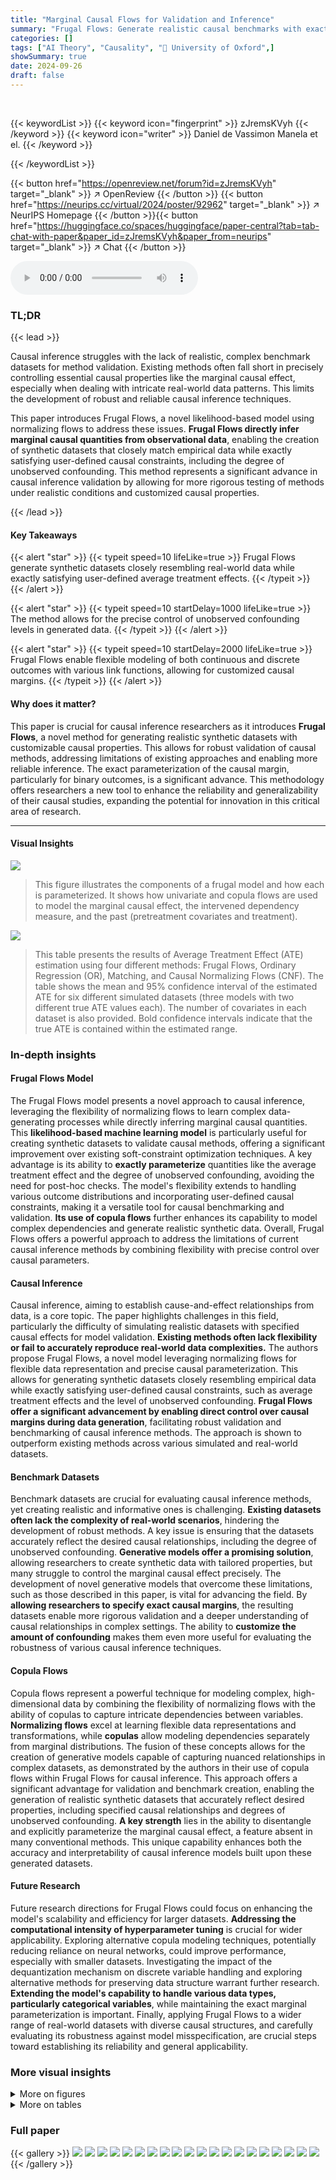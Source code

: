 ```yaml
---
title: "Marginal Causal Flows for Validation and Inference"
summary: "Frugal Flows: Generate realistic causal benchmarks with exact marginal causal effects, enabling robust causal method validation."
categories: []
tags: ["AI Theory", "Causality", "🏢 University of Oxford",]
showSummary: true
date: 2024-09-26
draft: false
---
```


<br>

{{< keywordList >}}
{{< keyword icon="fingerprint" >}} zJremsKVyh {{< /keyword >}}
{{< keyword icon="writer" >}} Daniel de Vassimon Manela et el. {{< /keyword >}}
 
{{< /keywordList >}}

{{< button href="https://openreview.net/forum?id=zJremsKVyh" target="_blank" >}}
↗ OpenReview
{{< /button >}}
{{< button href="https://neurips.cc/virtual/2024/poster/92962" target="_blank" >}}
↗ NeurIPS Homepage
{{< /button >}}{{< button href="https://huggingface.co/spaces/huggingface/paper-central?tab=tab-chat-with-paper&paper_id=zJremsKVyh&paper_from=neurips" target="_blank" >}}
↗ Chat
{{< /button >}}



<audio controls>
    <source src="https://ai-paper-reviewer.com/zJremsKVyh/podcast.wav" type="audio/wav">
    Your browser does not support the audio element.
</audio>


### TL;DR


{{< lead >}}

Causal inference struggles with the lack of realistic, complex benchmark datasets for method validation. Existing methods often fall short in precisely controlling essential causal properties like the marginal causal effect, especially when dealing with intricate real-world data patterns.  This limits the development of robust and reliable causal inference techniques.



This paper introduces Frugal Flows, a novel likelihood-based model using normalizing flows to address these issues.  **Frugal Flows directly infer marginal causal quantities from observational data**, enabling the creation of synthetic datasets that closely match empirical data while exactly satisfying user-defined causal constraints, including the degree of unobserved confounding.  This method represents a significant advance in causal inference validation by allowing for more rigorous testing of methods under realistic conditions and customized causal properties.

{{< /lead >}}


#### Key Takeaways

{{< alert "star" >}}
{{< typeit speed=10 lifeLike=true >}} Frugal Flows generate synthetic datasets closely resembling real-world data while exactly satisfying user-defined average treatment effects. {{< /typeit >}}
{{< /alert >}}

{{< alert "star" >}}
{{< typeit speed=10 startDelay=1000 lifeLike=true >}} The method allows for the precise control of unobserved confounding levels in generated data. {{< /typeit >}}
{{< /alert >}}

{{< alert "star" >}}
{{< typeit speed=10 startDelay=2000 lifeLike=true >}} Frugal Flows enable flexible modeling of both continuous and discrete outcomes with various link functions, allowing for customized causal margins. {{< /typeit >}}
{{< /alert >}}

#### Why does it matter?
This paper is crucial for causal inference researchers as it introduces **Frugal Flows**, a novel method for generating realistic synthetic datasets with customizable causal properties.  This allows for robust validation of causal methods, addressing limitations of existing approaches and enabling more reliable inference.  The exact parameterization of the causal margin, particularly for binary outcomes, is a significant advance. This methodology offers researchers a new tool to enhance the reliability and generalizability of their causal studies,  expanding the potential for innovation in this critical area of research.

------
#### Visual Insights



![](https://ai-paper-reviewer.com/zJremsKVyh/figures_2_1.jpg)

> This figure illustrates the components of a frugal model and how each is parameterized.  It shows how univariate and copula flows are used to model the marginal causal effect, the intervened dependency measure, and the past (pretreatment covariates and treatment).





![](https://ai-paper-reviewer.com/zJremsKVyh/tables_7_1.jpg)

> This table presents the results of Average Treatment Effect (ATE) estimation using four different methods: Frugal Flows, Ordinary Regression (OR), Matching, and Causal Normalizing Flows (CNF).  The table shows the mean and 95% confidence interval of the estimated ATE for six different simulated datasets (three models with two different true ATE values each). The number of covariates in each dataset is also provided.  Bold confidence intervals indicate that the true ATE is contained within the estimated range.





### In-depth insights


#### Frugal Flows Model
The Frugal Flows model presents a novel approach to causal inference, leveraging the flexibility of normalizing flows to learn complex data-generating processes while directly inferring marginal causal quantities.  This **likelihood-based machine learning model** is particularly useful for creating synthetic datasets to validate causal methods, offering a significant improvement over existing soft-constraint optimization techniques.  A key advantage is its ability to **exactly parameterize** quantities like the average treatment effect and the degree of unobserved confounding, avoiding the need for post-hoc checks. The model's flexibility extends to handling various outcome distributions and incorporating user-defined causal constraints, making it a versatile tool for causal benchmarking and validation.  **Its use of copula flows** further enhances its capability to model complex dependencies and generate realistic synthetic data. Overall, Frugal Flows offers a powerful approach to address the limitations of current causal inference methods by combining flexibility with precise control over causal parameters.

#### Causal Inference
Causal inference, aiming to establish cause-and-effect relationships from data, is a core topic.  The paper highlights challenges in this field, particularly the difficulty of simulating realistic datasets with specified causal effects for model validation.  **Existing methods often lack flexibility or fail to accurately reproduce real-world data complexities.** The authors propose Frugal Flows, a novel model leveraging normalizing flows for flexible data representation and precise causal parameterization. This allows for generating synthetic datasets closely resembling empirical data while exactly satisfying user-defined causal constraints, such as average treatment effects and the level of unobserved confounding.  **Frugal Flows offer a significant advancement by enabling direct control over causal margins during data generation**, facilitating robust validation and benchmarking of causal inference methods. The approach is shown to outperform existing methods across various simulated and real-world datasets.

#### Benchmark Datasets
Benchmark datasets are crucial for evaluating causal inference methods, yet creating realistic and informative ones is challenging.  **Existing datasets often lack the complexity of real-world scenarios**, hindering the development of robust methods.  A key issue is ensuring that the datasets accurately reflect the desired causal relationships, including the degree of unobserved confounding.  **Generative models offer a promising solution**, allowing researchers to create synthetic data with tailored properties, but many struggle to control the marginal causal effect precisely.  The development of novel generative models that overcome these limitations, such as those described in this paper, is vital for advancing the field.  By **allowing researchers to specify exact causal margins**, the resulting datasets enable more rigorous validation and a deeper understanding of causal relationships in complex settings.  The ability to **customize the amount of confounding** makes them even more useful for evaluating the robustness of various causal inference techniques.

#### Copula Flows
Copula flows represent a powerful technique for modeling complex, high-dimensional data by combining the flexibility of normalizing flows with the ability of copulas to capture intricate dependencies between variables.  **Normalizing flows** excel at learning flexible data representations and transformations, while **copulas** allow modeling dependencies separately from marginal distributions.  The fusion of these concepts allows for the creation of generative models capable of capturing nuanced relationships in complex datasets, as demonstrated by the authors in their use of copula flows within Frugal Flows for causal inference.  This approach offers a significant advantage for validation and benchmark creation, enabling the generation of realistic synthetic datasets that accurately reflect desired properties, including specified causal relationships and degrees of unobserved confounding.  **A key strength** lies in the ability to disentangle and explicitly parameterize the marginal causal effect, a feature absent in many conventional methods. This unique capability enhances both the accuracy and interpretability of causal inference models built upon these generated datasets.

#### Future Research
Future research directions for Frugal Flows could focus on enhancing the model's scalability and efficiency for larger datasets.  **Addressing the computational intensity of hyperparameter tuning** is crucial for wider applicability. Exploring alternative copula modeling techniques, potentially reducing reliance on neural networks, could improve performance, especially with smaller datasets.  Investigating the impact of the dequantization mechanism on discrete variable handling and exploring alternative methods for preserving data structure warrant further research.  **Extending the model's capability to handle various data types, particularly categorical variables**, while maintaining the exact marginal parameterization is important.  Finally, applying Frugal Flows to a wider range of real-world datasets with diverse causal structures, and carefully evaluating its robustness against model misspecification, are crucial steps toward establishing its reliability and general applicability. 


### More visual insights

<details>
<summary>More on figures
</summary>


![](https://ai-paper-reviewer.com/zJremsKVyh/figures_8_1.jpg)

> Boxplots showing the distribution of Average Treatment Effect (ATE) estimates from ten different causal inference methods applied to 50 datasets generated from a Frugal Flow model trained on the Lalonde dataset.  Each boxplot represents a method, showing the median, quartiles, and range of ATE estimates.  The red dotted line indicates the true ATE programmed into the Frugal Flow model during data generation. This figure demonstrates the performance of various causal inference methods on data that mimics real-world complexity and confounding.


![](https://ai-paper-reviewer.com/zJremsKVyh/figures_9_1.jpg)

> Boxplots showing the distribution of ATE estimates from 10 different causal inference methods applied to 50 synthetic datasets generated by a Frugal Flow trained on the e401(k) dataset.  Three scenarios are shown: no confounding, real-world confounding, and hidden confounding with a correlation of 0.2. The red dotted line indicates the true ATE used to generate the synthetic data.


![](https://ai-paper-reviewer.com/zJremsKVyh/figures_13_1.jpg)

> This figure shows a causal diagram representing a static causal treatment model. The variables are: T (treatment), Z (pre-treatment covariates), and Y (outcome).  The black arrows depict the relationship between Z and T, where Z affects T, representing the data generation process prior to treatment assignment. The red arrow shows the direct effect of Z on Y, while the blue arrow represents the direct causal effect of T on Y. The model aims to estimate the marginal causal effect of T on Y, independent of Z. The crucial element is the dependency measure (ϕ) which relates Z and Y given the treatment T.  This measure needs to be designed such that it does not change the marginal distributions of Z and Y, ensuring that any change only affects the dependence between them.  This is vital for accurately representing the causal effect of T on Y.


![](https://ai-paper-reviewer.com/zJremsKVyh/figures_21_1.jpg)

> This figure compares the correlation matrices of the Lalonde dataset's observed data with those generated by Frugal Flows and Credence models.  It demonstrates how closely Frugal Flows reproduce the original data's correlation structure, even when compared to models (Credence) which aim to exactly match specific causal constraints. The different columns illustrate how the correlations change when different causal effects are targeted.


![](https://ai-paper-reviewer.com/zJremsKVyh/figures_22_1.jpg)

> This figure compares the correlation matrices of the observed e401(k) dataset with those generated by Frugal Flows and Credence models.  It highlights the ability of Frugal Flows to generate synthetic data that closely resembles the original data, even when adjusting causal constraints. In contrast, Credence shows a greater deviation in covariate dependencies when modifying causal constraints.


![](https://ai-paper-reviewer.com/zJremsKVyh/figures_22_2.jpg)

> This figure shows the training and validation loss curves during the training of a Frugal Flow model on the Lalonde dataset.  The x-axis represents the iteration number, and the y-axis represents the loss.  The blue line shows the training loss, and the red line shows the validation loss. The plot illustrates how the model's performance on both the training and validation sets improves over time, ultimately converging towards a low loss value. The use of a 'patience' parameter of 200 indicates that training stopped when the validation loss did not improve for 200 iterations, a common technique to avoid overfitting.


![](https://ai-paper-reviewer.com/zJremsKVyh/figures_22_3.jpg)

> The figure shows the training and validation loss curves during the training process of a Frugal Flow model on the e401(k) dataset. The hyperparameters were optimized, and training stopped early using a patience criterion to prevent overfitting.  The x-axis represents the training iteration, and the y-axis shows the loss value.  The plot helps assess the model's convergence and potential overfitting.


</details>




<details>
<summary>More on tables
</summary>


![](https://ai-paper-reviewer.com/zJremsKVyh/tables_18_1.jpg)
> This table presents the results of Average Treatment Effect (ATE) estimation using four different methods: Frugal Flow, Ordinary Least Squares regression, Matching, and Causal Normalizing Flow.  The table compares the estimated ATEs across three different simulated data models with varying numbers of covariates, showing the performance of Frugal Flows against existing methods.

![](https://ai-paper-reviewer.com/zJremsKVyh/tables_21_1.jpg)
> This table presents the results of the Average Treatment Effect (ATE) estimation using Frugal Flows, linear outcome regression (OR), matching, and causal normalising flows (CNF) for three different simulated datasets (M1, M2, M3).  It shows the mean and 95% confidence interval of the estimated ATE across 25 runs for each method and model, along with the true ATE and number of covariates (D).  Bold confidence intervals indicate that the true ATE is within the estimated range.  The results highlight the performance of the different methods in recovering the true ATE under different levels of confounding and the number of covariates.

</details>




### Full paper

{{< gallery >}}
<img src="https://ai-paper-reviewer.com/zJremsKVyh/1.png" class="grid-w50 md:grid-w33 xl:grid-w25" />
<img src="https://ai-paper-reviewer.com/zJremsKVyh/2.png" class="grid-w50 md:grid-w33 xl:grid-w25" />
<img src="https://ai-paper-reviewer.com/zJremsKVyh/3.png" class="grid-w50 md:grid-w33 xl:grid-w25" />
<img src="https://ai-paper-reviewer.com/zJremsKVyh/4.png" class="grid-w50 md:grid-w33 xl:grid-w25" />
<img src="https://ai-paper-reviewer.com/zJremsKVyh/5.png" class="grid-w50 md:grid-w33 xl:grid-w25" />
<img src="https://ai-paper-reviewer.com/zJremsKVyh/6.png" class="grid-w50 md:grid-w33 xl:grid-w25" />
<img src="https://ai-paper-reviewer.com/zJremsKVyh/7.png" class="grid-w50 md:grid-w33 xl:grid-w25" />
<img src="https://ai-paper-reviewer.com/zJremsKVyh/8.png" class="grid-w50 md:grid-w33 xl:grid-w25" />
<img src="https://ai-paper-reviewer.com/zJremsKVyh/9.png" class="grid-w50 md:grid-w33 xl:grid-w25" />
<img src="https://ai-paper-reviewer.com/zJremsKVyh/10.png" class="grid-w50 md:grid-w33 xl:grid-w25" />
<img src="https://ai-paper-reviewer.com/zJremsKVyh/11.png" class="grid-w50 md:grid-w33 xl:grid-w25" />
<img src="https://ai-paper-reviewer.com/zJremsKVyh/12.png" class="grid-w50 md:grid-w33 xl:grid-w25" />
<img src="https://ai-paper-reviewer.com/zJremsKVyh/13.png" class="grid-w50 md:grid-w33 xl:grid-w25" />
<img src="https://ai-paper-reviewer.com/zJremsKVyh/14.png" class="grid-w50 md:grid-w33 xl:grid-w25" />
<img src="https://ai-paper-reviewer.com/zJremsKVyh/15.png" class="grid-w50 md:grid-w33 xl:grid-w25" />
<img src="https://ai-paper-reviewer.com/zJremsKVyh/16.png" class="grid-w50 md:grid-w33 xl:grid-w25" />
<img src="https://ai-paper-reviewer.com/zJremsKVyh/17.png" class="grid-w50 md:grid-w33 xl:grid-w25" />
<img src="https://ai-paper-reviewer.com/zJremsKVyh/18.png" class="grid-w50 md:grid-w33 xl:grid-w25" />
<img src="https://ai-paper-reviewer.com/zJremsKVyh/19.png" class="grid-w50 md:grid-w33 xl:grid-w25" />
<img src="https://ai-paper-reviewer.com/zJremsKVyh/20.png" class="grid-w50 md:grid-w33 xl:grid-w25" />
{{< /gallery >}}
